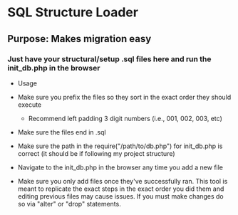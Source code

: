 # SQL Structure Loader
## Purpose: Makes migration easy
### Just have your structural/setup .sql files here and run the init_db.php in the browser

- Usage
 - Make sure you prefix the files so they sort in the exact order they should execute
    - Recommend left padding 3 digit numbers (i.e., 001, 002, 003, etc)
 - Make sure the files end in .sql
 - Make sure the path in the require("/path/to/db.php") for init_db.php is correct (it should be if following my project structure)
 - Navigate to the init_db.php in the browser any time you add a new file

 - Make sure you only add files once they've successfully ran. This tool is meant to replicate the exact steps in the exact order you did them and editing previous files may cause issues. If you must make changes do so via "alter" or "drop" statements.


